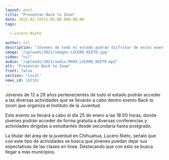 ```yaml
---
layout: post
title: "Presentan Back to Zoom"
date: 2021-01-15T21:05:00.000-06:00
tags:
  
  - Lucero Nieto
  
author: nil
description: "Jóvenes de todo el estado podrán disfrutar de estos eventos."
image: "/uploads/2021/images-LUCERO_NIETO.jpg"
video: "nil"
audio: "/uploads/2021/audio-MV04_LUCERO_NIETO.mp3"
alt: "Presentan Back to Zoom"
front: false
section: "Local"
news_id: 182182
---
```


Jóvenes de 12 a 29 años pertenecientes de todo el estado podrán acceder a las diversas actividades que se llevarán a cabo dentro evento Back to zoom que organiza el Instituto de la Juventud.

Este evento se llevará a cabo el día 25 de enero a las 18:00 horas, donde jóvenes podrán acceder de forma gratuita a diversas conferencias y actividades dirigidas a estudiantes desde secundaria hasta postgrado. 

La titular del área de la juventud en Chihuahua, Lucero Nieto, señaló que con este tipo de actividades se busca que jóvenes puedan dejar sus expectativas de las clases en línea. Destacando que con esto se busca llegar a más municipios. 
